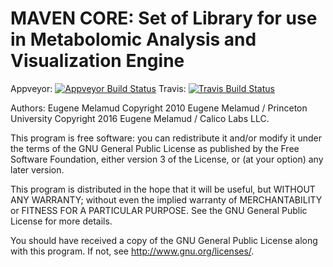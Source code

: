 
# MAVEN CORE: Set of Library for use in Metabolomic Analysis and Visualization Engine

Appveyor: [![Appveyor Build Status](https://ci.appveyor.com/api/projects/status/github/eugenemel/maven_core?branch=master&svg=true&retina=true)](https://ci.appveyor.com/project/eugenemel/maven_core)
Travis: [![Travis Build Status](https://travis-ci.org/eugenemel/maven_core.svg?branch=master)](https://travis-ci.org/eugenemel/maven_core)

Authors: Eugene Melamud
Copyright 2010 Eugene Melamud / Princeton University
Copyright 2016 Eugene Melamud / Calico Labs LLC.

This program is free software: you can redistribute it and/or modify
it under the terms of the GNU General Public License as published by
the Free Software Foundation, either version 3 of the License, or
(at your option) any later version.

This program is distributed in the hope that it will be useful,
but WITHOUT ANY WARRANTY; without even the implied warranty of
MERCHANTABILITY or FITNESS FOR A PARTICULAR PURPOSE. See the
GNU General Public License for more details.

You should have received a copy of the GNU General Public License
along with this program. If not, see <http://www.gnu.org/licenses/>.
